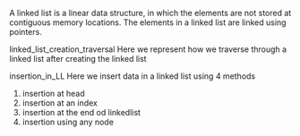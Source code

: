 A linked list is a linear data structure, in which the elements are not stored at contiguous memory locations. The elements in a linked list are linked using pointers.

linked_list_creation_traversal
Here we represent how we traverse through a linked list after creating the linked list 

insertion_in_LL
Here we insert data in a linked list using 4 methods
1. insertion at head
2. insertion at an index
3. insertion at the end od linkedlist
4. insertion using any node
